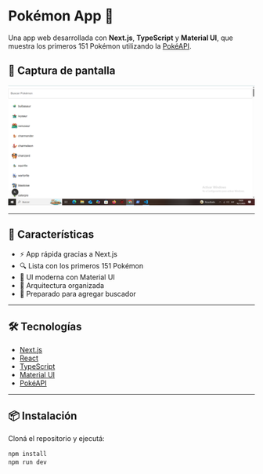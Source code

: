 # Pokémon App 🧢

Una app web desarrollada con **Next.js**, **TypeScript** y **Material UI**, que muestra los primeros 151 Pokémon utilizando la [PokéAPI](https://pokeapi.co/).

## 📸 Captura de pantalla

![Vista previa](public/screenshot.png)



---

## 🚀 Características

- ⚡ App rápida gracias a Next.js
- 🔍 Lista con los primeros 151 Pokémon
- 🎨 UI moderna con Material UI
- 🧠 Arquitectura organizada
- 🔧 Preparado para agregar buscador

---

## 🛠️ Tecnologías

- [Next.js](https://nextjs.org/)
- [React](https://reactjs.org/)
- [TypeScript](https://www.typescriptlang.org/)
- [Material UI](https://mui.com/)
- [PokéAPI](https://pokeapi.co/)

---

## 📦 Instalación

Cloná el repositorio y ejecutá:

```bash
npm install
npm run dev
